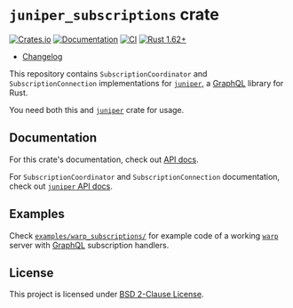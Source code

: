 `juniper_subscriptions` crate
=============================

[![Crates.io](https://img.shields.io/crates/v/juniper_subscriptions.svg?maxAge=2592000)](https://crates.io/crates/juniper_subscriptions)
[![Documentation](https://docs.rs/juniper_subscriptions/badge.svg)](https://docs.rs/juniper_subscriptions)
[![CI](https://github.com/graphql-rust/juniper/workflows/CI/badge.svg?branch=master "CI")](https://github.com/graphql-rust/juniper/actions?query=workflow%3ACI+branch%3Amaster)
[![Rust 1.62+](https://img.shields.io/badge/rustc-1.62+-lightgray.svg "Rust 1.62+")](https://blog.rust-lang.org/2022/06/30/Rust-1.62.0.html)

- [Changelog](https://github.com/graphql-rust/juniper/blob/master/juniper_subscriptions/CHANGELOG.md)

This repository contains `SubscriptionCoordinator` and `SubscriptionConnection` implementations for 
[`juniper`], a [GraphQL] library for Rust.

You need both this and [`juniper`] crate for usage.




## Documentation

For this crate's documentation, check out [API docs](https://docs.rs/juniper_subscriptions).

For `SubscriptionCoordinator` and `SubscriptionConnection` documentation, check out [`juniper` API docs][`juniper`]. 




## Examples

Check [`examples/warp_subscriptions/`][1] for example code of a working [`warp`] server with [GraphQL] subscription handlers.




## License

This project is licensed under [BSD 2-Clause License](https://github.com/graphql-rust/juniper/blob/master/juniper_subscriptions/LICENSE).




[`juniper`]: https://docs.rs/juniper
[`warp`]: https://docs.rs/warp
[GraphQL]: http://graphql.org

[1]: https://github.com/graphql-rust/juniper/blob/master/examples/warp_subscriptions/src/main.rs
